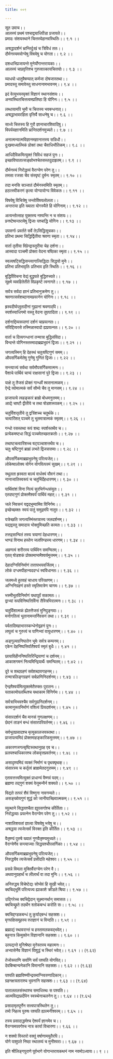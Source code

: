 ```yaml
---
title: ००९

---
```

सूत उवाच।।  
आलस्यं प्रथमं पश्चाद्व्याधिपीडा प्रजायते।।  
प्रमादः संशयस्थाने चित्तस्येहानवस्थितिः।। ९.१ ।।  
  
अश्रद्धादर्शनं भ्रान्तिर्दुःखं च त्रिविधं ततः।।  
दौर्मनस्यमयोग्येषु विषयेषु च योगता।। ९.२ ।।  
  
दशधाभिप्रजायन्ते मुनेर्योगान्तरायकाः।।  
आलस्यं चाप्रवृत्तिश्च गुरुत्वात्कायचित्तयोः।। ९.३ ।।  
  
व्याधयो धातुवैषम्यात् कर्मजा दोषजास्तथा।।  
प्रमादस्तु समावेस्तु साधनानामभावनम्।। ९.४ ।।  
  
इदं वेत्युभयस्पृक्तं विज्ञानं स्थानसंशयः।।  
अनवस्थितचित्तत्वमप्रतिष्ठा हि योगिनः।। ९.५ ।।  
  
लब्धायामपि भूमौ च चित्तस्य भवबन्धनात्।।  
अश्रद्धाभावरहिता वृत्तिर्वै साधनेषु च।। ९.६ ।।  
  
साध्ये चित्तस्य हि गुरौ ज्ञानाचारशिवादिषु।।  
विपर्ययज्ञानमिति भ्रान्तिदर्शनमुच्यते।। ९.७ ।।  
  
अनात्मन्यात्मविज्ञानमज्ञानात्तस्य सन्निधौ।।  
दुःखमाध्यात्मिकं प्रोक्तं तथा चैवाधिभौतिकम्।। ९.८ ।।  
  
आधिदैविकमित्युक्तं त्रिविधं सहजं पुनः।।  
इच्छाविघातात्सङ्क्षोभश्चेतसस्तदुदाहृतम्।। ९.९ ।।  
  
दौर्मनस्यं निरोद्धव्यं वैराग्येण परेण तु।।  
तमसा रजसा चैव संस्पृष्टं दुर्मनः स्मृतम्।। ९.१० ।।  
  
तदा मनसि सञ्जातं दौर्मनस्यमिति स्मृतम्।।  
हठात्स्वीकरणं कृत्वा योग्यायोग्य विवेकतः।। ९.११ ।।  
  
विषयेषु विचित्रेषु जन्तोर्विषयलोलता।।  
अन्तराया इति ख्याता योगस्यैते हि योगिनाम्।। ९.१२ ।।  
  
अत्यन्तोत्साह युक्तस्य नश्यन्ति न च संशयः।।  
प्रनष्टेष्वन्तरायेषु द्विजाः पश्चाद्धि योगिनः।। ९.१३ ।।  
  
उपसर्गाः प्रवर्तते सर्वे तेऽसिद्धिसूचकाः।।  
प्रतिभा प्रथमा सिद्धिर्द्वितीया श्रवणा स्मृता।। ९.१४।।  
  
वार्ता तृतीया विप्रेन्द्रास्तुरीया चेह दर्शना।।  
आस्वादा पञ्चमी प्रोक्ता वेदना षष्ठिका स्मृता।। ९.१५ ।।  
  
स्वल्पषट्सिद्धिसन्त्यागात्सिद्धिदाः सिद्धयो मुनेः।।  
प्रतिभा प्रतिभावृतिः प्रतिभाव इति स्थितिः।। ९.१६ ।।  
  
बुद्धिर्विवेचना वेद्यं बुद्ध्यते बुद्धिरुच्यते।।  
सूक्ष्मे व्यवहितेतीते विप्रकृष्टे त्वनागते।। ९.१७ ।।  
  
सर्वत्र सर्वदा ज्ञानं प्रतिभानुक्रमेण तु।।  
श्रवणात्सर्वशब्दानामप्रयत्नेन योगिनः।। ९.१८ ।।  
  
ह्रस्वदीर्घप्लुतादीनां गुह्यानां श्रवणादपि।।  
स्पर्शस्याधिगमो यस्तु वेदना तूपपादिता।। ९.१९ ।।  
  
दर्शनाद्दिव्यरूपाणां दर्शनं चाप्रयत्नतः।।  
संविद्दिव्यरसे तस्मिन्नास्वादो ह्यप्रयत्नतः।। ९.२० ।।  
  
वार्ता च दिव्यगन्धानां तन्मात्रा बुद्धिसंविदा।।  
विन्दन्ते योगिनस्तस्मादाब्रह्मभुवनं द्विजाः।। ९.२१ ।।  
  
जगत्यस्मिन् हि देहस्थं चतुःषष्टिगुणं समम्।।  
औपसर्गिकमेतेषु गुणेषु गुणितं द्विजाः।। ९.२२ ।।  
  
सन्त्याज्यं सर्वथा सर्वमौपसर्गिकमात्मनः।।  
पैशाचे पार्थिवं चाप्यं राक्षसानां पुरे द्विजाः।। ९.२३ ।।  
  
याक्षे तु तैजसं प्रोक्तं गान्धर्वे श्वसनात्मकम्।।  
ऐन्द्रे व्योमात्मकं सर्वं सौम्ये चैव तु मानसम्।। ९.२४ ।।  
  
प्राजापत्ये त्वहङ्कारं ब्राह्मे बोधमनुत्तमम्।।  
आद्ये चाष्टौ द्वीतीये च तथा षोडशरूपकम्।। ९.२५ ।।  
  
चतुर्विंशत्तृतीये तु द्वत्रिंशच्च चतुर्थके।।  
चत्वारिंशत् पञ्चमे तु भूतमात्रात्मकं स्मृतम्।। ९.२६ ।।  
  
गन्धो रसस्तथा रूपं शब्दः स्पर्शस्तथैव च।।  
प्रत्येकमष्टधा सिद्धं पञ्चमेतच्छतक्रतोः।। ९.२७ ।।  
  
तथाष्टचत्वारिंशच्च षट्पञ्चाशत्तथैव च।।  
चतुः षष्टिगुणं ब्राह्मं लभते द्विजसत्तमाः।। ९.२८ ।।  
  
औपसर्गिकमाब्रह्मभुवनेषु परित्यजेत्।।  
लोकेष्वालोक्य योगेन योगवित्परमं सुखम्।। ९.२९ ।।  
  
स्थूलता ह्रस्वता बाल्यं वार्धक्यं यौवनं तथा।।  
नानाजातिस्वरूपं च चतुर्भिर्देहधारणम्।। ९.३० ।।  
  
पार्थिवांशं विना नित्यं सुरभिर्गन्धसंयुतः।।  
एतदष्टगुणं प्रोक्तमैश्वर्यं पार्थिवं महत्।। ९.३१ ।।  
  
जले निवसनं यद्वद्भूम्यामिव विनिर्गमः।।  
इच्छेच्छक्तः स्वयं पातुं समुद्रमपि नातुरः।। ९.३२ ।।  
  
यत्रेच्छति जगत्यस्मिंस्तत्रास्य जलदर्शनम्।।  
यद्यद्वस्तु समादाय भोक्तुमिच्छति कामतः।। ९.३३ ।।  
  
तत्तद्रसान्वितं तस्य त्रयाणां देहधारणम्।।  
भाण्डं विनाथ हस्तेन जलपिण्डस्य धारणम्।। ९.३४ ।।  
  
अव्रणत्वं शरीरस्य पार्थिवेन समन्वितम्।।  
एतत् षोडशकं प्रोक्तमाप्यमैश्वर्यमुत्तमम्।। ९.३५ ।।  
  
देहादग्निविनिर्माणं तत्तापभयवर्जितम्।।  
लोकं दग्धमपीहान्यददग्धं स्वविधानतः।। ९.३६ ।।  
  
जलमध्ये हुतवहं चाधाय परिरक्षणम्।।  
अग्निनिग्रहणं हस्ते स्मृतिमात्रेण चागमः।। ९.३७ ।।  
  
भस्मीभूतविनिर्माणं यथापूर्वं सकामतः।।  
द्वाभ्यां रूपविनिष्पत्तिर्विना तैस्त्रिभिरात्मनः।। ९.३८ ।।  
  
चतुर्विंशात्मकं ह्येतत्तैजसं मुनिपुङ्गवाः।।  
मनोगतित्वं भूतानामन्तर्निवसनं तथा।। ९.३९ ।।  
  
पर्वतादिमहाभारस्कन्धेनोद्वहनं पुनः।।  
लघुत्वं च गुरुत्वं च पाणिभ्यां वायुधारणम्।। ९.४० ।।  
  
अङ्गुल्यग्रनिघातेन भूमेः सर्वत्र कम्पनम्।।  
एकेन देहनिष्पत्तिर्वातैश्वर्य स्मृतं बुधैः।। ९.४१ ।।  
  
छायाविहीननिष्पत्तिरिन्द्रियाणां च दर्शनम्।।  
आकाशगमनं नित्यमिन्द्रियार्थैः समन्वितम्।। ९.४२ ।।  
  
दूरे च शब्दग्रहणं सर्वशब्दावगाहनम्।।  
तन्मात्रलिङ्गग्रहणं सर्वप्राणिनिदर्शनम्।। ९.४३ ।।  
  
ऐन्द्रमैश्वर्यमित्युक्तमेतैरुक्तः पुरातनः।।  
यताकामोपलब्धिश्च यथाकाम विनिर्गमः।। ९.४४ ।।  
  
सर्वत्राभिभवश्चैव सर्वगुह्यनिदर्शनम्।।  
कामानुरूपनिर्माणं वशित्वं प्रियदर्शनम्।। ९.४५ ।।  
  
संसारदर्शनं चैव मानसं गुणलक्षणम्।।  
छेदनं ताडनं बन्धं संसारपरिवर्तनम्।। ९.४६ ।।  
  
सर्वभूतप्रसादश्च मृत्युकालजयस्तथा।।  
प्राजापत्यमिदं प्रोक्तमाहङ्कारिकमुत्तमम्।। ९.४७ ।।  
  
अकारणजगत्सृष्टिस्तथानुग्रह एव च।।  
प्रलयश्चाधिकारश्च लोकवृत्तप्रवर्तनम्।। ९.४८ ।।  
  
असादृश्यमिदं व्यक्तं निर्माणं च पृथक्पृथक्।।  
संसारस्य च कर्तृत्वं ब्राह्ममेतदनुत्तमम्।। ९.४९ ।।  
  
एतावत्तत्त्वमित्युक्तं प्राधान्यं वैष्णवं पदम्।।  
ब्रह्मणा तद्गुणं शक्यं वेत्तुमन्यैर्न शक्यते।। ९.५० ।।  
  
विद्यते तत्परं शैवं विष्णुना नावगम्यते।।  
असङ्ख्येयगुणं शुद्धं को जानीयाच्छिवात्मकम्।। ९.५१ ।।  
  
व्युत्थाने सिद्धयश्चैता ह्युपसर्गाश्च कीर्तिताः।।  
निरोद्धव्याः प्रयत्नेन वैराग्येण परेण तु।। ९.५२ ।।  
  
नाशातिशयतां ज्ञात्वा विषयेषु भयेषु च।।  
अश्रद्धया त्यजेत्सर्वं विरक्त इति कीर्तितः।। ९.५३ ।।  
  
वैतृष्ण्यं पुरुषे ख्यातं गुणवैतृष्ण्यमुच्यते।।  
वैराग्येणैव सन्त्याज्याः सिद्धयश्चौपसर्गिकाः।। ९.५४ ।।  
  
औपसर्गिकमाब्रह्मभुवनेषु परित्यजेत्।।  
निरुद्ध्यैव त्यजेत्सर्वं प्रसीदति महेश्वरः।। ९.५५ ।।  
  
प्रसन्ने विमला मुक्तिर्वैराग्येण परेण वै।।  
अथवानुग्रहार्थं च लीलार्थं वा तदा मुनिः।। ९.५६ ।।  
  
अनिरुद्ध्य विचेष्टेद्यः सोप्येवं हि सुखी भवेत्।।  
क्वचिद्भूमिं परित्यज्य ह्याकाशे क्रीडते श्रिया।। ९.५७ ।।  
  
उद्गिरेच्च क्वचिद्वेदान् सूक्ष्मानर्थान् समासतः।।  
क्वचिच्छ्रुते तदर्थेन श्लोकबन्धं करोति सः।। ९.५८ ।।  
  
क्वचिद्दण्डकबन्धं तु कुर्याद्बन्धं सहस्रशः।।  
मृगपक्षिसमूहस्य रुतज्ञानं च विन्दति।। ९.५९ ।।  
  
ब्रह्माद्यं स्थावरान्तं च हस्तामलकवद्भवेत्।।  
बहुनात्र किमुक्तेन विज्ञानानि सहस्रशः।। ९.६० ।।  
  
उत्पद्यन्ते मुनिश्रेष्ठा मुनेस्तस्य महात्मनः।।  
अभ्यासेनैव विज्ञानं विशुद्धं च स्थिरं भवेत्।। ९.६१ ।। (९.६२)  
  
तेजोरूपाणि सर्वाणि सर्वं पश्यति योगवित्।।  
देवबिम्बान्यनेकानि विमानानि सहस्रशः।। ९.६२ ।। (९.६३)  
  
पश्यति ब्रह्मविष्ण्वीन्द्रयमाग्निवरुणादिकान्।।  
ग्रहनक्षत्रताराश्च भुवनानि सहस्रशः।। ९.६३ ।। (९.६४)  
  
पातालतलसंस्थाश्च समाधिस्थः स पश्यति।।  
आत्मविद्याप्रदीपेन स्वस्थेनाचलनेन तु।। ९.६४ ।। (९.६५)  
  
प्रसादामृतपूर्णेन सत्त्वपात्रस्थितेन तु।।  
तमो निहत्य पुरुषः पश्यति ह्यात्मनीश्वरम्।। ९.६५ ।।  
  
तस्य प्रसादाद्धर्मश्च ऐश्वर्यं ज्ञानमेव च।।  
वैराग्यमपवर्गश्च नात्र कार्या विचारणा।। ९.६६ ।।  
  
न शक्यो विस्तरो वक्तुं वर्षाणामयुतैरपि।।  
योगे पाशुपते निष्ठा स्थातव्यं च मुनीश्वराः।। ९.६७ ।।  
  
इति श्रीलिङ्गपुराणे पूर्वभागे योगान्तरायकथनं नाम नवमोऽध्यायः।। ९ ।।